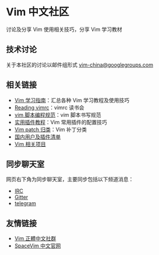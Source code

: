 # Vim 中文社区

讨论及分享 Vim 使用相关技巧，分享 Vim 学习教材

## 技术讨论

关于本社区的讨论以邮件组形式 [vim-china@googlegroups.com](mailto:vim-china@googlegroups.com)

## 相关链接

- [Vim 学习指南](https://github.com/vim-china/hello-vim)：汇总各种 Vim 学习教程及使用技巧
- [Reading vimrc](https://github.com/vim-china/reading-vimrc)：vimrc 读书会
- [vim 脚本编程规范](https://github.com/vim-china/vim-script-style-guide)：vim 脚本书写规范
- [实用插件教程](https://github.com/vim-china/plugins-tutorial)：Vim 常用插件的配置技巧
- [Vim patch 归类](https://github.com/vim-china/vim-patch-index)：Vim 补丁分类
- [国内用户及插件清单](https://github.com/vim-china/awesome-vimers)
- [Vim 相关项目](./projects/)


## 同步聊天室

网页右下角为同步聊天室，主要同步包括以下频道消息：

- [IRC](https://webchat.freenode.net/?channels=spacevim-cn)
- [Gitter](https://gitter.im/SpaceVim/cn/)
- [telegram](https://t.me/joinchat/EazwP0TNHJ_Btbo2frsw9Q)

## 友情链接

- [Vim 正體中文社群](http://www.vim.tw/)
- [SpaceVim 中文官网](https://spacevim.org/cn/)
